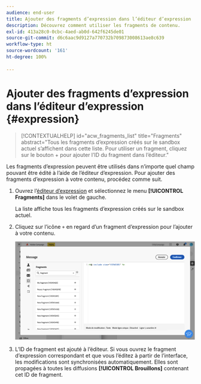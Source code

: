 ```yaml
---
audience: end-user
title: Ajouter des fragments d’expression dans l’éditeur d’expression
description: Découvrez comment utiliser les fragments de contenu.
exl-id: 413a28c0-0cbc-4aed-ab0d-642f6245de01
source-git-commit: d6c6aac9d9127a770732b709873008613ae8c639
workflow-type: ht
source-wordcount: '161'
ht-degree: 100%

---
```


# Ajouter des fragments d’expression dans l’éditeur d’expression {#expression}

>[!CONTEXTUALHELP]
>id="acw_fragments_list"
>title="Fragments"
>abstract="Tous les fragments d’expression créés sur le sandbox actuel s’affichent dans cette liste. Pour utiliser un fragment, cliquez sur le bouton + pour ajouter l’ID du fragment dans l’éditeur."

<!-- pas vu dans l'UI-->

Les fragments d’expression peuvent être utilisés dans n’importe quel champ pouvant être édité à l’aide de l’éditeur d’expression. Pour ajouter des fragments d’expression à votre contenu, procédez comme suit.

1. Ouvrez l’[éditeur d’expression](../personalization/gs-personalization.md) et sélectionnez le menu **[!UICONTROL Fragments]** dans le volet de gauche.

   La liste affiche tous les fragments d’expression créés sur le sandbox actuel.

1. Cliquez sur l’icône `+` en regard d’un fragment d’expression pour l’ajouter à votre contenu.

   ![Capture d’écran affichant l’ajout d’un fragment d’expression à l’aide de l’icône +](assets/fragment-add-expression.png)

1. L’ID de fragment est ajouté à l’éditeur. Si vous ouvrez le fragment d’expression correspondant et que vous l’éditez à partir de l’interface, les modifications sont synchronisées automatiquement. Elles sont propagées à toutes les diffusions **[!UICONTROL Brouillons]** contenant cet ID de fragment.